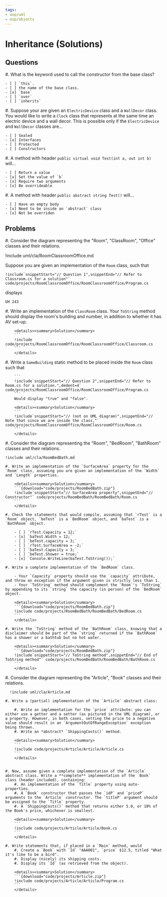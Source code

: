 ```yaml
---
tags:
- oop/uml
- oop/objects
---
```


# Inheritance (Solutions)

## Questions

#. What is the keyword used to call the constructor from the base class?

    - [ ] `this`.
    - [ ] the name of the base class.
    - [x] `base`
    - [ ] `over`
    - [ ] `inherits`

#. Suppose your are given an `ElectricDevice` class and a `WallDecor` class. You would like to write a `Clock` class that represents at the same time an electric device and a wall decor. This is possible only if the `ElectricDevice` and `WallDecor` classes are…

    - [ ] Sealed
    - [x] Interfaces
    - [ ] Protected
    - [ ] Constructors

#. A method with header `public virtual void Test(int a, out int b)` will…

    - [ ] Return a value
    - [x] Set the value of `b`
    - [x] Require two arguments
    - [x] Be overrideable

#. A method with header `public abstract string Test()` will…

    - [ ] Have an empty body
    - [x] Need to be inside an `abstract` class
    - [x] Not be overriden

## Problems

#. Consider the diagram representing the "Room", "ClassRoom", "Office" classes and their relations.

  !include uml/cla/RoomClassroomOffice.md

  Suppose you are given an implementation of the `Room` class, such that 

  ```
  !include`snippetStart="// Question 1",snippetEnd="// Refer to Classroom.cs for a solution"` code/projects/RoomClassroomOffice/RoomClassroomOffice/Program.cs
  ```

  displays

  ```text
  UH 243
  ```

  #. Write an implementation of the `ClassRoom` class. Your `ToString` method should display the room's building and number, in addition to whether it has AV set-up.

        <details><summary>Solution</summary>
        ```
        !include code/projects/RoomClassroomOffice/RoomClassroomOffice/Classroom.cs
        ```
        </details>

  #. Write a `SameBuilding` static method to be placed inside the `Room` class such that

        ```
        !include`snippetStart="// Question 2",snippetEnd="// Refer to Room.cs for a solution.",dedent=4` code/projects/RoomClassroomOffice/RoomClassroomOffice/Program.cs
        ```
        Would display "true" and "false".
        
        <details><summary>Solution</summary>
        ```
        !include`snippetStart="// (not on UML diagram)",snippetEnd="// Note that since we are inside the class,"` code/projects/RoomClassroomOffice/RoomClassroomOffice/Room.cs
        ```
        </details>


#. Consider the diagram representing the "Room", "BedRoom", "BathRoom" classes and their relations.

    !include uml/cla/RoomBedBath.md
    
    #. Write an implementation of the `SurfaceArea` property for the `Room` class, assuming you are given an implementation of the `Width` and `Length` properties.
    
        <details><summary>Solution</summary>
        ```{download="code/projects/RoomBedBath.zip"}
        !include`snippetStart="// SurfaceArea property",snippetEnd="// Constructor"` code/projects/RoomBedBath/RoomBedBath/Room.cs
        ```
        </details>
    
    #. Check the statements that would compile, assuming that `rTest` is a `Room` object, `beTest` is a `BedRoom` object, and `baTest` is a `BathRoom` object.
        
        - [ ] `rTest.Capacity = 12;`
        - [x] `baTest.Width = 12;`
        - [ ] `beTest.capacity = 3;`
        - [ ] `rTest.SurfaceArea = -2;`
        - [ ] `baTest.Capacity = 3;`
        - [ ] `beTest.Shower = true;`
        - [x] `Console.WriteLine(baTest.ToString());`
        
    #. Write a complete implementation of the `BedRoom` class.
    
        - Your `Capacity` property should use the `capacity` attribute, and throw an exception if the argument given is strictly less than 1.
        - Your `ToString` method should complement the `Room`'s `ToString` by appending to its `string` the capacity (in person) of the `BedRoom` object.
        
        <details><summary>Solution</summary>
        ```{download="code/projects/RoomBedBath.zip"}
        !include code/projects/RoomBedBath/RoomBedBath/BedRoom.cs
        ```
        </details>

    #. Write the `ToString` method of the `BathRoom` class, knowing that a disclaimer should be part of the `string` returned if the `BathRoom` has a shower or a bathtub but no hot water.
  
        <details><summary>Solution</summary>
        ```{download="code/projects/RoomBedBath.zip"}
        !include`snippetStart="// ToString method",snippetEnd="// End of ToString method"` code/projects/RoomBedBath/RoomBedBath/BathRoom.cs
        ```
        </details>
        

#. Consider the diagram representing the "Article", "Book" classes and their relations.

      !include uml/cla/Article.md

    #. Write a (partial) implementation of the `Article` abstract class:

        #. Write an implementation for the `price` attribute: you can either use a getter and a setter (as pictured in the UML diagram), or a property. However, in both cases, setting the price to a negative value should result in an `ArgumentOutOfRangeException` exception being thrown.
        #. Write an *abstract* `ShippingCosts()` method.

        <details><summary>Solution</summary>
        ```
        !include code/projects/Article/Article/Article.cs
        ```
        </details>

        
    #. Now, assume given a complete implementation of the `Article` abstract class. Write a **complete** implementation of the `Book` class (header included), containing:
        #. An implementation of the `Title` property using auto-properties.
        #. A `Book` constructor that passes the `idP` and `priceP` arguments to the `Article` constructor. The `titleP` argument should be assigned to the `Title` property.
        #. A `ShippingCosts()` method that returns either 5.0, or 10% of the Book's price, whichever is smallest.
    
        <details><summary>Solution</summary>
        ```
        !include code/projects/Article/Article/Book.cs
        ```
        </details>
    
    #. Write statements that, if placed in a `Main` method, would
        #. Create a `Book` with `Id` "AAA001", `price` $12.5, titled "What it's like to be a bird".
        #. Display (nicely) its shipping costs.
        #. Display its `Id` (as retrieved from the object).

        <details><summary>Solution</summary>
        ```{download="code/projects/Article.zip"}
        !include code/projects/Article/Article/Program.cs
        ```
        </details>

